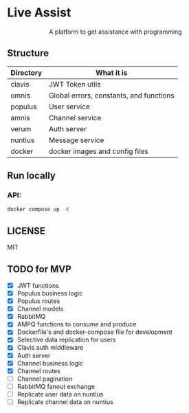 # Live Assist

<div align="center">
  A platform to get assistance with programming
</div>

## Structure

| Directory | What it is                              |
| --------- | --------------------------------------- |
| clavis    | JWT Token utils                         |
| omnis     | Global errors, constants, and functions |
| populus   | User service                            |
| amnis     | Channel service                         |
| verum     | Auth server                             |
| nuntius   | Message service                         |
| docker    | docker images and config files          |

## Run locally

### API:

```sh
docker compose up -d
```

## LICENSE

MIT

## TODO for MVP

- [x] JWT functions
- [x] Populus business logic
- [x] Populus routes
- [x] Channel models
- [x] RabbitMQ
- [x] AMPQ functions to consume and produce
- [x] Dockerfile's and docker-compose file for development
- [x] Selective data replication for users
- [x] Clavis auth middleware
- [x] Auth server
- [x] Channel business logic
- [x] Channel routes
- [ ] Channel pagination
- [ ] RabbitMQ fanout exchange
- [ ] Replicate user data on nuntius
- [ ] Replicate channel data on nuntius

